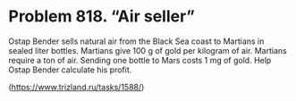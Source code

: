 # Problem 818. “Air seller”

Ostap Bender sells natural air from the Black Sea coast to Martians in sealed liter bottles. Martians give 100 g of gold per kilogram of air. Martians require a ton of air. Sending one bottle to Mars costs 1 mg of gold. Help Ostap Bender calculate his profit.

(https://www.trizland.ru/tasks/1588/)